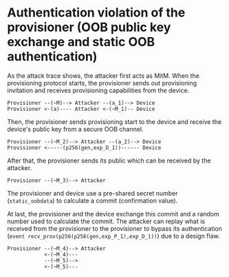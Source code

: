 # Authentication violation of the provisioner (OOB public key exchange and static OOB authentication)

As the attack trace shows, the attacker first acts as MitM.
When the provisioning protocol starts, the provisioner sends out provisioning invitation and receives provisioning capabilities from the device.

```
Provisioner --(~M)--> Attacker --(a_1)--> Device
Provisioner <-(a)---- Attacker <-(~M_1)-- Device
```

Then, the provisioner sends provisioning start to the device and receive the device's public key from a secure OOB channel.

```
Provisioner --(~M_2)--> Attacker --(a_2)--> Device
Provisioner <-----(p256(gen,exp_D_1))------ Device
```

After that, the provisioner sends its public which can be received by the attacker.
```
Provisioner --(~M_3)--> Attacker
```

The provisioner and device use a pre-shared secret number (`static_oobdata`) to calculate a commit (confirmation value).

At last, the provisioner and the device exchange this commit and a random number used to calculate the commit.
The attacker can replay what is received from the provisioner to the provisioner to bypass its authentication (`event recv_prov(p256(p256(gen,exp_P_1),exp_D_1))`) due to a design flaw.

```
Provisioner --(~M_4)--> Attacker
            <-(~M_4)---
            --(~M_5)-->
            <-(~M_5)---
```